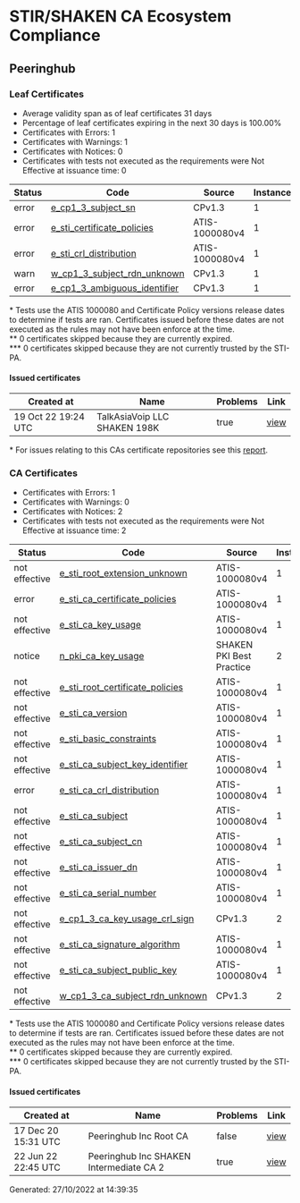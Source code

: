 # STIR/SHAKEN CA Ecosystem Compliance

## Peeringhub

### Leaf Certificates

- Average validity span as of leaf certificates 31 days
- Percentage of leaf certificates expiring in the next 30 days is 100.00%
- Certificates with Errors: 1
- Certificates with Warnings: 1
- Certificates with Notices: 0
- Certificates with tests not executed as the requirements were Not Effective at issuance time: 0

| Status | Code | Source | Instances |
|--------|------|--------|-----------|
| error | [e_cp1_3_subject_sn](ISSUES/e_cp1_3_subject_sn/#leaf-certificates) | CPv1.3 | 1 |
| error | [e_sti_certificate_policies](ISSUES/e_sti_certificate_policies/#leaf-certificates) | ATIS-1000080v4 | 1 |
| error | [e_sti_crl_distribution](ISSUES/e_sti_crl_distribution/#leaf-certificates) | ATIS-1000080v4 | 1 |
| warn | [w_cp1_3_subject_rdn_unknown](ISSUES/w_cp1_3_subject_rdn_unknown/#leaf-certificates) | CPv1.3 | 1 |
| error | [e_cp1_3_ambiguous_identifier](ISSUES/e_cp1_3_ambiguous_identifier/#leaf-certificates) | CPv1.3 | 1 |

\* Tests use the ATIS 1000080 and Certificate Policy versions release dates to determine if tests are ran. Certificates issued before these dates are not executed as the rules may not have been enforce at the time.\
\*\* 0 certificates skipped because they are currently expired.\
\*\*\* 0 certificates skipped because they are not currently trusted by the STI-PA.

#### Issued certificates

| Created at | Name | Problems | Link |
|------------|------|----------|------|
| 19 Oct 22 19:24 UTC | TalkAsiaVoip LLC SHAKEN 198K | true | [view](360f1867f89798d6c73ce738d31f5db88dc645fd) |

\* For issues relating to this CAs certificate repositories see this [report](URL).

### CA Certificates

- Certificates with Errors: 1
- Certificates with Warnings: 0
- Certificates with Notices: 2
- Certificates with tests not executed as the requirements were Not Effective at issuance time: 2

| Status | Code | Source | Instances |
|--------|------|--------|-----------|
| not effective | [e_sti_root_extension_unknown](ISSUES/e_sti_root_extension_unknown/#ca-certificates) | ATIS-1000080v4 | 1 |
| error | [e_sti_ca_certificate_policies](ISSUES/e_sti_ca_certificate_policies/#ca-certificates) | ATIS-1000080v4 | 1 |
| not effective | [e_sti_ca_key_usage](ISSUES/e_sti_ca_key_usage/#ca-certificates) | ATIS-1000080v4 | 1 |
| notice | [n_pki_ca_key_usage](ISSUES/n_pki_ca_key_usage/#ca-certificates) | SHAKEN PKI Best Practice | 2 |
| not effective | [e_sti_root_certificate_policies](ISSUES/e_sti_root_certificate_policies/#ca-certificates) | ATIS-1000080v4 | 1 |
| not effective | [e_sti_ca_version](ISSUES/e_sti_ca_version/#ca-certificates) | ATIS-1000080v4 | 1 |
| not effective | [e_sti_basic_constraints](ISSUES/e_sti_basic_constraints/#ca-certificates) | ATIS-1000080v4 | 1 |
| not effective | [e_sti_ca_subject_key_identifier](ISSUES/e_sti_ca_subject_key_identifier/#ca-certificates) | ATIS-1000080v4 | 1 |
| error | [e_sti_ca_crl_distribution](ISSUES/e_sti_ca_crl_distribution/#ca-certificates) | ATIS-1000080v4 | 1 |
| not effective | [e_sti_ca_subject](ISSUES/e_sti_ca_subject/#ca-certificates) | ATIS-1000080v4 | 1 |
| not effective | [e_sti_ca_subject_cn](ISSUES/e_sti_ca_subject_cn/#ca-certificates) | ATIS-1000080v4 | 1 |
| not effective | [e_sti_ca_issuer_dn](ISSUES/e_sti_ca_issuer_dn/#ca-certificates) | ATIS-1000080v4 | 1 |
| not effective | [e_sti_ca_serial_number](ISSUES/e_sti_ca_serial_number/#ca-certificates) | ATIS-1000080v4 | 1 |
| not effective | [e_cp1_3_ca_key_usage_crl_sign](ISSUES/e_cp1_3_ca_key_usage_crl_sign/#ca-certificates) | CPv1.3 | 2 |
| not effective | [e_sti_ca_signature_algorithm](ISSUES/e_sti_ca_signature_algorithm/#ca-certificates) | ATIS-1000080v4 | 1 |
| not effective | [e_sti_ca_subject_public_key](ISSUES/e_sti_ca_subject_public_key/#ca-certificates) | ATIS-1000080v4 | 1 |
| not effective | [w_cp1_3_ca_subject_rdn_unknown](ISSUES/w_cp1_3_ca_subject_rdn_unknown/#ca-certificates) | CPv1.3 | 2 |

\* Tests use the ATIS 1000080 and Certificate Policy versions release dates to determine if tests are ran. Certificates issued before these dates are not executed as the rules may not have been enforce at the time.\
\*\* 0 certificates skipped because they are currently expired.\
\*\*\* 0 certificates skipped because they are not currently trusted by the STI-PA.

#### Issued certificates

| Created at | Name | Problems | Link |
|------------|------|----------|------|
| 17 Dec 20 15:31 UTC | Peeringhub Inc Root CA | false | [view](d2590d58fcb7193f05fdefc76a1897333a060627) |
| 22 Jun 22 22:45 UTC | Peeringhub Inc SHAKEN Intermediate CA 2 | true | [view](7f08026ddf8b2e37428ba8218541a8437a2ab962) |

Generated: 27/10/2022 at 14:39:35
